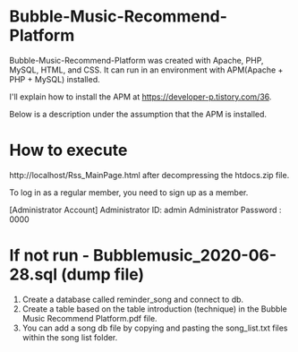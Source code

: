 # Bubble-Music-Recommend-Platform
Bubble-Music-Recommend-Platform was created with Apache, PHP, MySQL, HTML, and CSS.
It can run in an environment with APM(Apache + PHP + MySQL) installed.

I'll explain how to install the APM at https://developer-p.tistory.com/36.

Below is a description under the assumption that the APM is installed.


# How to execute
http://localhost/Rss_MainPage.html after decompressing the htdocs.zip file.

To log in as a regular member, you need to sign up as a member.

[Administrator Account]
Administrator ID: admin
Administrator Password : 0000


# If not run - Bubblemusic_2020-06-28.sql (dump file)

1. Create a database called reminder_song and connect to db.
2. Create a table based on the table introduction (technique) in the Bubble Music Recommend Platform.pdf file.
3. You can add a song db file by copying and pasting the song_list.txt files within the song list folder.